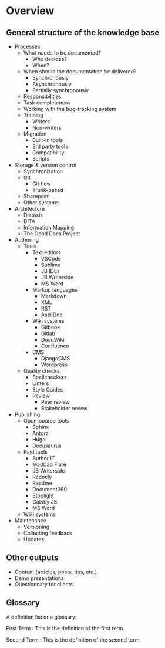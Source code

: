 # Overview

## General structure of the knowledge base

* Processes
  * What needs to be documented?
    * Who decides?
    * When?
  * When should the documentation be delivered?
    * Synchronously
    * Asynchronously
    * Partially synchronously
  * Responsibilities
  * Task completeness
  * Working with the bug-tracking system
  * Training
    * Writers
    * Non-writers
  * Migration
    * Built-in tools
    * 3rd party tools
    * Compatibility
    * Scripts
* Storage & version control
  * Synchronization
  * Git
    * Git flow
    * Trunk-based
  * Sharepoint
  * Other systems
* Architecture
  * Diataxis
  * DITA
  * Information Mapping
  * The Good Docs Project
* Authoring
  * Tools
    * Text editors
      * VSCode
      * Sublime
      * JB IDEs
      * JB Writerside
      * MS Word
    * Markup languages
      * Markdown
      * XML
      * RST
      * AsciiDoc
    * Wiki systems
      * Gitbook
      * Gitlab
      * DocuWiki
      * Confluence
    * CMS
      * DjangoCMS
      * Wordpress
  * Quality checks
    * Spellcheckers
    * Linters
    * Style Guides
    * Review
      * Peer review
      * Stakeholder review
* Publishing
  * Open-source tools
    * Sphinx
    * Antora
    * Hugo
    * Docusaurus
  * Paid tools
    * Author IT
    * MadCap Flare
    * JB Writerside
    * Redocly
    * Readme
    * Document360
    * Stoplight
    * Gatsby JS
    * MS Word
  * Wiki systems
* Maintenance
  * Versioning
  * Collecting feedback
  * Updates

## Other outputs

* Content (articles, posts, tips, etc.)
* Demo presentations
* Questionnary for clients

## Glossary

A definition list or a glossary:

First Term
: This is the definition of the first term.

Second Term
: This is the definition of the second term.
